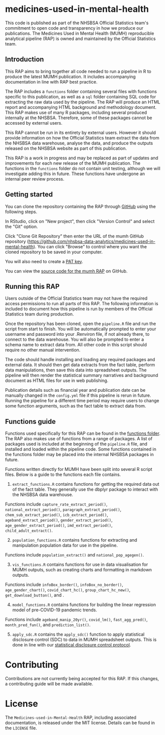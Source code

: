 # medicines-used-in-mental-health

This code is published as part of the NHSBSA Official Statistics team's commitment to open code and transparency in how we produce our publications. The Medicines Used in Mental Health (MUMH) reproducible analytical pipeline (RAP) is owned and maintained by the Official Statistics team.

## Introduction

This RAP aims to bring together all code needed to run a pipeline in R to produce the latest MUMH publication. It includes accompanying documentation in line with RAP best practice. 

The RAP includes a `functions` folder containing several files with functions specific to this publication, as well as a `sql` folder containing SQL code for extracting the raw data used by the pipeline. The RAP will produce an HTML report and accompanying HTML background and methodology document. This RAP makes use of many R packages, including several produced internally at the NHSBSA. Therefore, some of these packages cannot be accessed by external users. 

This RAP cannot be run in its entirety by external users. However it should provide information on how the Official Statistics team extract the data from the NHSBSA data warehouse, analyse the data, and produce the outputs released on the NHSBSA website as part of this publication.

This RAP is a work in progress and may be replaced as part of updates and improvements for each new release of the MUMH publication. The functions in the `functions` folder do not contain unit testing, although we will investigate adding this in future. These functions have undergone an internal peer review process.

## Getting started

You can clone the repository containing the RAP through [GitHub](https://github.com/) using the following steps.

In RStudio, click on "New project", then click "Version Control" and select the "Git" option.

Click "Clone Git Repository" then enter the URL of the mumh GitHub repository (https://github.com/nhsbsa-data-analytics/medicines-used-in-mental-health). You can click "Browse" to control where you want the cloned repository to be saved in your computer.

You will also need to create a [PAT key](https://docs.github.com/en/authentication/keeping-your-account-and-data-secure/managing-your-personal-access-tokens).

You can view the [source code for the mumh RAP](https://github.com/nhsbsa-data-analytics/medicines-used-in-mental-health) on GitHub.

## Running this RAP

Users outside of the Official Statistics team may not have the required access permissions to run all parts of this RAP. The following information is included to document how this pipeline is run by members of the Official Statistics team during production.

Once the repository has been cloned, open the `pipeline.R` file and run the script from start to finish. You will be automatically prompted to enter your username and password into your .Renviron file, if not already there, to connect to the data warehouse. You will also be prompted to enter a schema name to extract data from. All other code in this script should require no other manual intervention.

The code should handle installing and loading any required packages and external data. It should then get data extracts from the fact table, perform data manipulations, then save this data into spreadsheet outputs. The pipeline will then render the statistical summary narratives and background document as HTML files for use in web publishing.

Publication details such as financial year and publication date can be manually changed in the `config.yml` file if this pipeline is rerun in future. Running the pipeline for a different time period may require users to change some function arguments, such as the fact table to extract data from.

## Functions guide

Functions used specifically for this RAP can be found in the [functions folder](https://github.com/nhsbsa-data-analytics/medicines-used-in-mental-health/tree/main/functions). The RAP also makes use of functions from a range of packages. A list of packages used is included at the beginning of the `pipeline.R` file, and installed and loaded within the pipeline code. Some functions contained in the functions folder may be placed into the internal NHSBSA packages in future.

Functions written directly for MUMH have been split into several R script files. Below is a guide to the functions each file contains.

1. `extract_functions.R` contains functions for getting the required data out of the fact table. They generally use the dbplyr package to interact with the NHSBSA data warehouse. 

Functions include `capture_rate_extract_period()`, `national_extract_period()`, `paragraph_extract_period()`, `chem_sub_extract_period()`, `icb_extract_period()`, `ageband_extract_period()`, `gender_extract_period()`, `age_gender_extract_period()`, `imd_extract_period()`, `child_adult_extract()`.

2. `population_functions.R` contains functions for extracting and manipulation population data for use in the pipeline.

Functions include `population_extract()` and `national_pop_agegen()`.

3. `vis_functions.R` contains functions for use in data visualisation for MUMH outputs, such as creating charts and formatting in markdown outputs. 

Functions include `infoBox_border()`, `infoBox_no_border()`, `age_gender_chart()`, `covid_chart_hc()`, `group_chart_hc_new()`, `get_download_button()`, and .

4. `model_functions.R` contains functions for building the linear regression model of pre-COVID-19 pandemic trends.

Functions include `ageband_manip_20yr()`, `covid_lm()`, `fast_agg_pred()`, `month_pred_fun()`, and `prediction_list()`.

5. `apply_sdc.R` contains the `apply_sdc()` function to apply statistical disclosure control (SDC) to data in MUMH spreadsheet outputs. This is done in line with our [statistical disclosure control protocol](https://www.nhsbsa.nhs.uk/policies-and-procedures). 


# Contributing

Contributions are not currently being accepted for this RAP. If this changes, a contributing guide will be made available.

# License

The `Medicines-used-in-Mental-Health` RAP, including associated documentation, is released under the MIT license. Details can be found in the `LICENSE` file.
